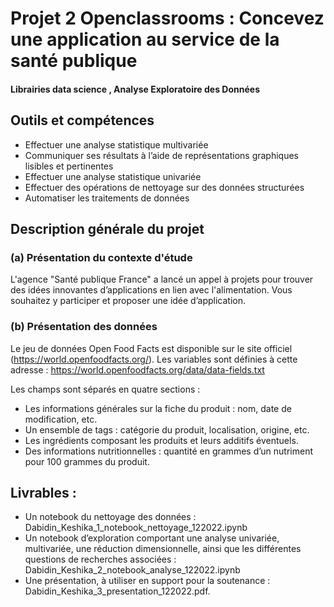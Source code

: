 # Projet 2 Openclassrooms : Concevez une application au service de la santé publique
#### Librairies data science , Analyse Exploratoire des Données
## Outils et compétences

- Effectuer une analyse statistique multivariée
- Communiquer ses résultats à l’aide de représentations graphiques lisibles et pertinentes
- Effectuer une analyse statistique univariée
- Effectuer des opérations de nettoyage sur des données structurées
- Automatiser les traitements de données

## Description générale du projet 

### (a) Présentation du contexte d'étude

L'agence "Santé publique France" a lancé un appel à projets pour trouver des idées innovantes d’applications en lien avec l'alimentation. Vous souhaitez y participer et proposer une idée d’application.

### (b) Présentation des données
Le jeu de données Open Food Facts est disponible sur le site officiel (https://world.openfoodfacts.org/). Les variables sont définies à cette adresse : https://world.openfoodfacts.org/data/data-fields.txt

Les champs sont séparés en quatre sections :

- Les informations générales sur la fiche du produit : nom, date de modification, etc.
- Un ensemble de tags : catégorie du produit, localisation, origine, etc.
- Les ingrédients composant les produits et leurs additifs éventuels.
- Des informations nutritionnelles : quantité en grammes d’un nutriment pour 100 grammes du produit.

## Livrables : 
- Un notebook du nettoyage des données : Dabidin_Keshika_1_notebook_nettoyage_122022.ipynb
- Un notebook d’exploration comportant une analyse univariée, multivariée, une réduction dimensionnelle, ainsi que les différentes questions de recherches associées : Dabidin_Keshika_2_notebook_analyse_122022.ipynb
- Une présentation, à utiliser en support pour la soutenance : Dabidin_Keshika_3_presentation_122022.pdf.
